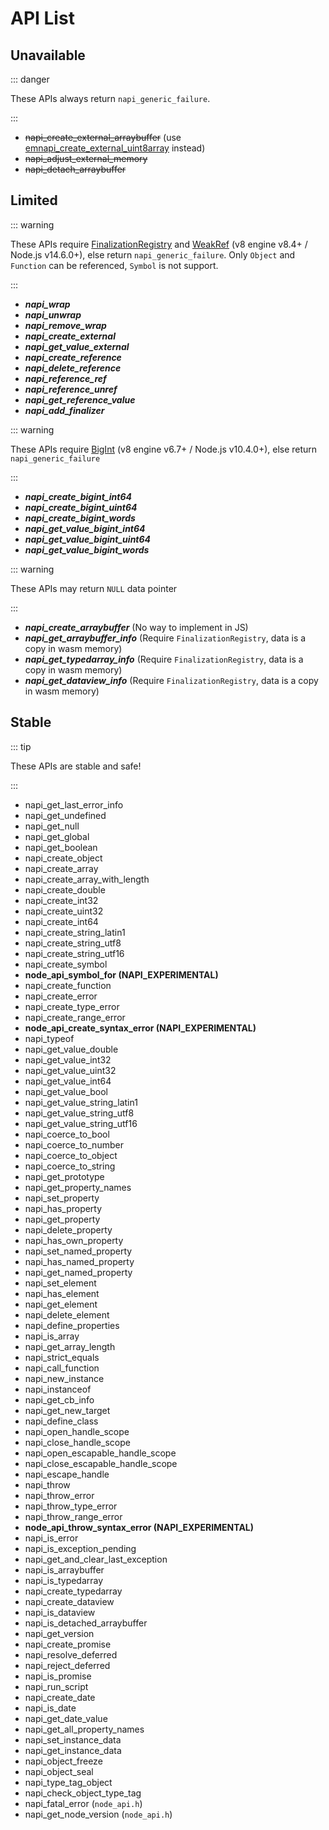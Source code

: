# API List

## Unavailable

::: danger

These APIs always return `napi_generic_failure`.

:::

- ~~napi_create_external_arraybuffer~~ (use [emnapi_create_external_uint8array][] instead)
- ~~napi_adjust_external_memory~~
- ~~napi_detach_arraybuffer~~

## Limited

::: warning

These APIs require [FinalizationRegistry](https://www.caniuse.com/?search=FinalizationRegistry) and [WeakRef](https://www.caniuse.com/?search=WeakRef) (v8 engine v8.4+ / Node.js v14.6.0+), else return `napi_generic_failure`. Only `Object` and  `Function` can be referenced, `Symbol` is not support.

:::

- ***napi_wrap***
- ***napi_unwrap***
- ***napi_remove_wrap***
- ***napi_create_external***
- ***napi_get_value_external***
- ***napi_create_reference***
- ***napi_delete_reference***
- ***napi_reference_ref***
- ***napi_reference_unref***
- ***napi_get_reference_value***
- ***napi_add_finalizer***

::: warning

These APIs require [BigInt](https://www.caniuse.com/?search=BigInt) (v8 engine v6.7+ / Node.js v10.4.0+), else return `napi_generic_failure`

:::

- ***napi_create_bigint_int64***
- ***napi_create_bigint_uint64***
- ***napi_create_bigint_words***
- ***napi_get_value_bigint_int64***
- ***napi_get_value_bigint_uint64***
- ***napi_get_value_bigint_words***

::: warning

These APIs may return `NULL` data pointer

:::

- ***napi_create_arraybuffer*** (No way to implement in JS)
- ***napi_get_arraybuffer_info*** (Require `FinalizationRegistry`, data is a copy in wasm memory)
- ***napi_get_typedarray_info*** (Require `FinalizationRegistry`, data is a copy in wasm memory)
- ***napi_get_dataview_info*** (Require `FinalizationRegistry`, data is a copy in wasm memory)

## Stable

::: tip

These APIs are stable and safe!

:::

- napi_get_last_error_info
- napi_get_undefined
- napi_get_null
- napi_get_global
- napi_get_boolean
- napi_create_object
- napi_create_array
- napi_create_array_with_length
- napi_create_double
- napi_create_int32
- napi_create_uint32
- napi_create_int64
- napi_create_string_latin1
- napi_create_string_utf8
- napi_create_string_utf16
- napi_create_symbol
- **node_api_symbol_for (NAPI_EXPERIMENTAL)**
- napi_create_function
- napi_create_error
- napi_create_type_error
- napi_create_range_error
- **node_api_create_syntax_error (NAPI_EXPERIMENTAL)**
- napi_typeof
- napi_get_value_double
- napi_get_value_int32
- napi_get_value_uint32
- napi_get_value_int64
- napi_get_value_bool
- napi_get_value_string_latin1
- napi_get_value_string_utf8
- napi_get_value_string_utf16
- napi_coerce_to_bool
- napi_coerce_to_number
- napi_coerce_to_object
- napi_coerce_to_string
- napi_get_prototype
- napi_get_property_names
- napi_set_property
- napi_has_property
- napi_get_property
- napi_delete_property
- napi_has_own_property
- napi_set_named_property
- napi_has_named_property
- napi_get_named_property
- napi_set_element
- napi_has_element
- napi_get_element
- napi_delete_element
- napi_define_properties
- napi_is_array
- napi_get_array_length
- napi_strict_equals
- napi_call_function
- napi_new_instance
- napi_instanceof
- napi_get_cb_info
- napi_get_new_target
- napi_define_class
- napi_open_handle_scope
- napi_close_handle_scope
- napi_open_escapable_handle_scope
- napi_close_escapable_handle_scope
- napi_escape_handle
- napi_throw
- napi_throw_error
- napi_throw_type_error
- napi_throw_range_error
- **node_api_throw_syntax_error (NAPI_EXPERIMENTAL)**
- napi_is_error
- napi_is_exception_pending
- napi_get_and_clear_last_exception
- napi_is_arraybuffer
- napi_is_typedarray
- napi_create_typedarray
- napi_create_dataview
- napi_is_dataview
- napi_is_detached_arraybuffer
- napi_get_version
- napi_create_promise
- napi_resolve_deferred
- napi_reject_deferred
- napi_is_promise
- napi_run_script
- napi_create_date
- napi_is_date
- napi_get_date_value
- napi_get_all_property_names
- napi_set_instance_data
- napi_get_instance_data
- napi_object_freeze
- napi_object_seal
- napi_type_tag_object
- napi_check_object_type_tag
- napi_fatal_error (`node_api.h`)
- napi_get_node_version (`node_api.h`)

[emnapi_create_external_uint8array]: /reference/additional.html#emnapi-create-external-uint8array
